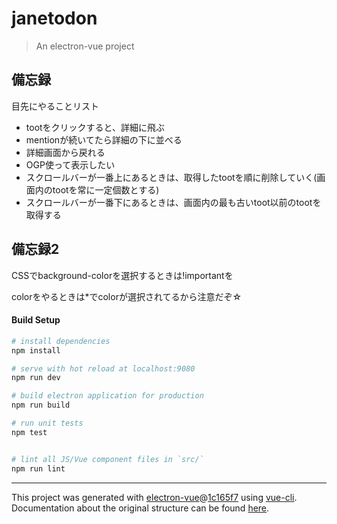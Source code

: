 # janetodon

> An electron-vue project

## 備忘録
目先にやることリスト
- tootをクリックすると、詳細に飛ぶ
- mentionが続いてたら詳細の下に並べる
- 詳細画面から戻れる
- OGP使って表示したい
- スクロールバーが一番上にあるときは、取得したtootを順に削除していく(画面内のtootを常に一定個数とする)
- スクロールバーが一番下にあるときは、画面内の最も古いtoot以前のtootを取得する

## 備忘録2
CSSでbackground-colorを選択するときは!importantを

colorをやるときは*でcolorが選択されてるから注意だぞ☆


#### Build Setup

``` bash
# install dependencies
npm install

# serve with hot reload at localhost:9080
npm run dev

# build electron application for production
npm run build

# run unit tests
npm test


# lint all JS/Vue component files in `src/`
npm run lint

```

---

This project was generated with [electron-vue](https://github.com/SimulatedGREG/electron-vue)@[1c165f7](https://github.com/SimulatedGREG/electron-vue/tree/1c165f7c5e56edaf48be0fbb70838a1af26bb015) using [vue-cli](https://github.com/vuejs/vue-cli). Documentation about the original structure can be found [here](https://simulatedgreg.gitbooks.io/electron-vue/content/index.html).
